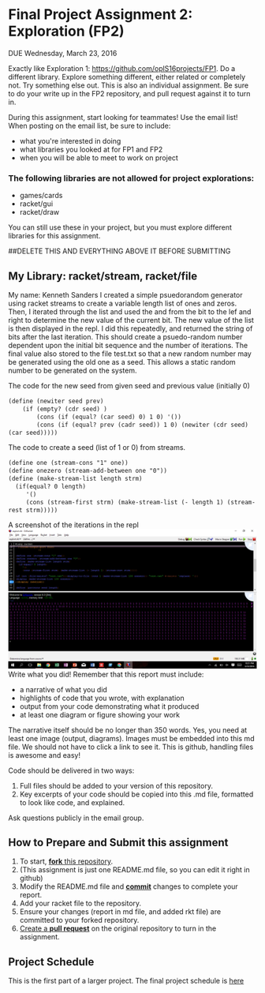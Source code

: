 # Final Project Assignment 2: Exploration (FP2)
DUE Wednesday, March 23, 2016

Exactly like Exploration 1: https://github.com/oplS16projects/FP1. Do a different library. Explore something different, either related or completely not. Try something else out. This is also an individual assignment. 
Be sure to do your write up in the FP2 repository, and pull request against it to turn in.

During this assignment, start looking for teammates! Use the email list! 
When posting on the email list, be sure to include:
* what you're interested in doing
* what libraries you looked at for FP1 and FP2
* when you will be able to meet to work on project

### The following libraries are not allowed for project explorations:
* games/cards
* racket/gui
* racket/draw 

You can still use these in your project, but you must explore different libraries for this assignment.

##DELETE THIS AND EVERYTHING ABOVE IT BEFORE SUBMITTING

## My Library: racket/stream, racket/file
My name: Kenneth Sanders
I created a simple psuedorandom generator using racket streams to create a variable length list of ones and zeros.
Then, I iterated through the list and used the and from the bit to the lef and right to determine the new value of the current bit.
The new value of the list is then displayed in the repl.
I did this repeatedly, and returned the string of bits after the last iteration. This should create a psuedo-random number dependent upon the initial bit sequence and the number of iterations.
The final value also stored to the file test.txt so that a new random number may be generated using the old one as a seed. This allows a static random number to be generated on the system.

The code for the new seed from given seed and previous value (initially 0)
```racket
(define (newiter seed prev)
    (if (empty? (cdr seed) )
        (cons (if (equal? (car seed) 0) 1 0) '())
        (cons (if (equal? prev (cadr seed)) 1 0) (newiter (cdr seed) (car seed)))))
```

The code to create a seed (list of 1 or 0) from streams.
```racket
(define one (stream-cons "1" one))
(define onezero (stream-add-between one "0"))
(define (make-stream-list length strm)
  (if(equal? 0 length)
     '()
     (cons (stream-first strm) (make-stream-list (- length 1) (stream-rest strm)))))
```
A screenshot of the iterations in the repl
![alt text](https://github.com/kennysandbum/FP2/blob/master/Screenshot.png)
Write what you did!
Remember that this report must include:

* a narrative of what you did
* highlights of code that you wrote, with explanation
* output from your code demonstrating what it produced
* at least one diagram or figure showing your work

The narrative itself should be no longer than 350 words. Yes, you need at least one image (output, diagrams). Images must be embedded into this md file. We should not have to click a link to see it. This is github, handling files is awesome and easy!

Code should be delivered in two ways:

1. Full files should be added to your version of this repository.
1. Key excerpts of your code should be copied into this .md file, formatted to look like code, and explained.

Ask questions publicly in the email group.

## How to Prepare and Submit this assignment

1. To start, [**fork** this repository][forking]. 
  2. (This assignment is just one README.md file, so you can edit it right in github)
1. Modify the README.md file and [**commit**][ref-commit] changes to complete your report.
1. Add your racket file to the repository. 
1. Ensure your changes (report in md file, and added rkt file) are committed to your forked repository.
1. [Create a **pull request**][pull-request] on the original repository to turn in the assignment.

## Project Schedule
This is the first part of a larger project. The final project schedule is [here][schedule]

<!-- Links -->
[schedule]: https://github.com/oplS16projects/FP-Schedule
[markdown]: https://help.github.com/articles/markdown-basics/
[forking]: https://guides.github.com/activities/forking/
[ref-clone]: http://gitref.org/creating/#clone
[ref-commit]: http://gitref.org/basic/#commit
[ref-push]: http://gitref.org/remotes/#push
[pull-request]: https://help.github.com/articles/creating-a-pull-request

